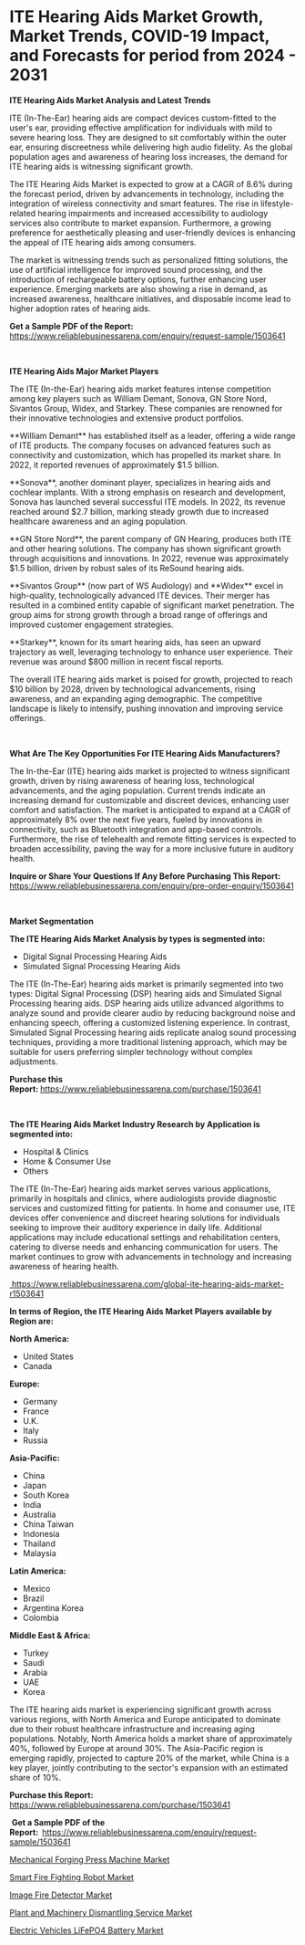 <p><h1>ITE Hearing Aids Market Growth, Market Trends, COVID-19 Impact, and Forecasts for period from 2024 - 2031</h1></p><p><strong>ITE Hearing Aids Market Analysis and Latest Trends</strong></p>
<p><p>ITE (In-The-Ear) hearing aids are compact devices custom-fitted to the user's ear, providing effective amplification for individuals with mild to severe hearing loss. They are designed to sit comfortably within the outer ear, ensuring discreetness while delivering high audio fidelity. As the global population ages and awareness of hearing loss increases, the demand for ITE hearing aids is witnessing significant growth.</p><p>The ITE Hearing Aids Market is expected to grow at a CAGR of 8.6% during the forecast period, driven by advancements in technology, including the integration of wireless connectivity and smart features. The rise in lifestyle-related hearing impairments and increased accessibility to audiology services also contribute to market expansion. Furthermore, a growing preference for aesthetically pleasing and user-friendly devices is enhancing the appeal of ITE hearing aids among consumers.</p><p>The market is witnessing trends such as personalized fitting solutions, the use of artificial intelligence for improved sound processing, and the introduction of rechargeable battery options, further enhancing user experience. Emerging markets are also showing a rise in demand, as increased awareness, healthcare initiatives, and disposable income lead to higher adoption rates of hearing aids.</p></p>
<p><strong>Get a Sample PDF of the Report:&nbsp;</strong> <a href="https://www.reliablebusinessarena.com/enquiry/request-sample/1503641?utm_campaign=1835&utm_medium=2&utm_source=Github&utm_content=ia&utm_term=08122024&utm_id=ite-hearing-aids">https://www.reliablebusinessarena.com/enquiry/request-sample/1503641</a></p>
<p>&nbsp;</p>
<p><strong>ITE Hearing Aids Major Market Players</strong></p>
<p><p>The ITE (In-the-Ear) hearing aids market features intense competition among key players such as William Demant, Sonova, GN Store Nord, Sivantos Group, Widex, and Starkey. These companies are renowned for their innovative technologies and extensive product portfolios.</p><p>**William Demant** has established itself as a leader, offering a wide range of ITE products. The company focuses on advanced features such as connectivity and customization, which has propelled its market share. In 2022, it reported revenues of approximately $1.5 billion.</p><p>**Sonova**, another dominant player, specializes in hearing aids and cochlear implants. With a strong emphasis on research and development, Sonova has launched several successful ITE models. In 2022, its revenue reached around $2.7 billion, marking steady growth due to increased healthcare awareness and an aging population.</p><p>**GN Store Nord**, the parent company of GN Hearing, produces both ITE and other hearing solutions. The company has shown significant growth through acquisitions and innovations. In 2022, revenue was approximately $1.5 billion, driven by robust sales of its ReSound hearing aids.</p><p>**Sivantos Group** (now part of WS Audiology) and **Widex** excel in high-quality, technologically advanced ITE devices. Their merger has resulted in a combined entity capable of significant market penetration. The group aims for strong growth through a broad range of offerings and improved customer engagement strategies.</p><p>**Starkey**, known for its smart hearing aids, has seen an upward trajectory as well, leveraging technology to enhance user experience. Their revenue was around $800 million in recent fiscal reports.</p><p>The overall ITE hearing aids market is poised for growth, projected to reach $10 billion by 2028, driven by technological advancements, rising awareness, and an expanding aging demographic. The competitive landscape is likely to intensify, pushing innovation and improving service offerings.</p></p>
<p>&nbsp;</p>
<p><strong>What Are The Key Opportunities For ITE Hearing Aids Manufacturers?</strong></p>
<p><p>The In-the-Ear (ITE) hearing aids market is projected to witness significant growth, driven by rising awareness of hearing loss, technological advancements, and the aging population. Current trends indicate an increasing demand for customizable and discreet devices, enhancing user comfort and satisfaction. The market is anticipated to expand at a CAGR of approximately 8% over the next five years, fueled by innovations in connectivity, such as Bluetooth integration and app-based controls. Furthermore, the rise of telehealth and remote fitting services is expected to broaden accessibility, paving the way for a more inclusive future in auditory health.</p></p>
<p><strong>Inquire or Share Your Questions If Any Before Purchasing This Report:</strong> <a href="https://www.reliablebusinessarena.com/enquiry/pre-order-enquiry/1503641?utm_campaign=1835&utm_medium=2&utm_source=Github&utm_content=ia&utm_term=08122024&utm_id=ite-hearing-aids">https://www.reliablebusinessarena.com/enquiry/pre-order-enquiry/1503641</a></p>
<p>&nbsp;</p>
<p><strong>Market Segmentation</strong></p>
<p><strong>The ITE Hearing Aids Market Analysis by types is segmented into:</strong></p>
<p><ul><li>Digital Signal Processing Hearing Aids</li><li>Simulated Signal Processing Hearing Aids</li></ul></p>
<p><p>The ITE (In-The-Ear) hearing aids market is primarily segmented into two types: Digital Signal Processing (DSP) hearing aids and Simulated Signal Processing hearing aids. DSP hearing aids utilize advanced algorithms to analyze sound and provide clearer audio by reducing background noise and enhancing speech, offering a customized listening experience. In contrast, Simulated Signal Processing hearing aids replicate analog sound processing techniques, providing a more traditional listening approach, which may be suitable for users preferring simpler technology without complex adjustments.</p></p>
<p><strong>Purchase this Report:&nbsp;</strong><a href="https://www.reliablebusinessarena.com/purchase/1503641?utm_campaign=1835&utm_medium=2&utm_source=Github&utm_content=ia&utm_term=08122024&utm_id=ite-hearing-aids">https://www.reliablebusinessarena.com/purchase/1503641</a></p>
<p>&nbsp;</p>
<p><strong>The ITE Hearing Aids Market Industry Research by Application is segmented into:</strong></p>
<p><ul><li>Hospital & Clinics</li><li>Home & Consumer Use</li><li>Others</li></ul></p>
<p><p>The ITE (In-The-Ear) hearing aids market serves various applications, primarily in hospitals and clinics, where audiologists provide diagnostic services and customized fitting for patients. In home and consumer use, ITE devices offer convenience and discreet hearing solutions for individuals seeking to improve their auditory experience in daily life. Additional applications may include educational settings and rehabilitation centers, catering to diverse needs and enhancing communication for users. The market continues to grow with advancements in technology and increasing awareness of hearing health.</p></p>
<p><a href="https://www.reliablebusinessarena.com/global-ite-hearing-aids-market-r1503641?utm_campaign=1835&utm_medium=2&utm_source=Github&utm_content=ia&utm_term=08122024&utm_id=ite-hearing-aids">&nbsp;https://www.reliablebusinessarena.com/global-ite-hearing-aids-market-r1503641</a></p>
<p><strong>In terms of Region, the ITE Hearing Aids Market Players available by Region are:</strong></p>
<p>
    <p> <strong> North America: </strong>
        <ul>
            <li>United States</li>
            <li>Canada</li>
        </ul>
        </p> 
    <p> <strong> Europe: </strong>
        <ul>
            <li>Germany</li>
            <li>France</li>
            <li>U.K.</li>
            <li>Italy</li>
            <li>Russia</li>
        </ul>
        </p> 
    <p> <strong> Asia-Pacific: </strong>
        <ul>
            <li>China</li>
            <li>Japan</li>
            <li>South Korea</li>
            <li>India</li>
            <li>Australia</li>
            <li>China Taiwan</li>
            <li>Indonesia</li>
            <li>Thailand</li>
            <li>Malaysia</li>
        </ul>
        </p> 
    <p> <strong> Latin America: </strong>
        <ul>
            <li>Mexico</li>
            <li>Brazil</li>
            <li>Argentina Korea</li>
            <li>Colombia</li>
        </ul>
        </p> 
    <p> <strong> Middle East & Africa: </strong>
        <ul>
            <li>Turkey</li>
            <li>Saudi</li>
            <li>Arabia</li>
            <li>UAE</li>
            <li>Korea</li>
        </ul>
    </p>
    </p>
<p><p>The ITE hearing aids market is experiencing significant growth across various regions, with North America and Europe anticipated to dominate due to their robust healthcare infrastructure and increasing aging populations. Notably, North America holds a market share of approximately 40%, followed by Europe at around 30%. The Asia-Pacific region is emerging rapidly, projected to capture 20% of the market, while China is a key player, jointly contributing to the sector's expansion with an estimated share of 10%.</p></p>
<p><strong>Purchase this Report: </strong><a href="https://www.reliablebusinessarena.com/purchase/1503641?utm_campaign=1835&utm_medium=2&utm_source=Github&utm_content=ia&utm_term=08122024&utm_id=ite-hearing-aids">https://www.reliablebusinessarena.com/purchase/1503641</a></p>
<p>&nbsp;<strong>Get a Sample PDF of the Report:&nbsp;&nbsp;</strong><a href="https://www.reliablebusinessarena.com/enquiry/request-sample/1503641?utm_campaign=1835&utm_medium=2&utm_source=Github&utm_content=ia&utm_term=08122024&utm_id=ite-hearing-aids">https://www.reliablebusinessarena.com/enquiry/request-sample/1503641</a></p>
<p><strong></strong></p>
<p><p><a href="https://www.linkedin.com/pulse/in-depth-mechanical-forging-press-machine-market-analysis-taedc?utm_campaign=1835&utm_medium=2&utm_source=Github&utm_content=ia&utm_term=08122024&utm_id=ite-hearing-aids">Mechanical Forging Press Machine Market</a></p><p><a href="https://www.linkedin.com/pulse/smart-fire-fighting-robot-market-insight-financial-status-og6hc?utm_campaign=1835&utm_medium=2&utm_source=Github&utm_content=ia&utm_term=08122024&utm_id=ite-hearing-aids">Smart Fire Fighting Robot Market</a></p><p><a href="https://www.linkedin.com/pulse/image-fire-detector-market-forecast-key-players-analysis-tcnfc?utm_campaign=1835&utm_medium=2&utm_source=Github&utm_content=ia&utm_term=08122024&utm_id=ite-hearing-aids">Image Fire Detector Market</a></p><p><a href="https://www.linkedin.com/pulse/compreh-proposis-fbaif?utm_campaign=1835&utm_medium=2&utm_source=Github&utm_content=ia&utm_term=08122024&utm_id=ite-hearing-aids">Plant and Machinery Dismantling Service Market</a></p><p><a href="https://www.linkedin.com/pulse/electric-vehicles-lifepo4-battery-market-soar-86-cagr-from-bzb5f?utm_campaign=1835&utm_medium=2&utm_source=Github&utm_content=ia&utm_term=08122024&utm_id=ite-hearing-aids">Electric Vehicles LiFePO4 Battery Market</a></p></p>